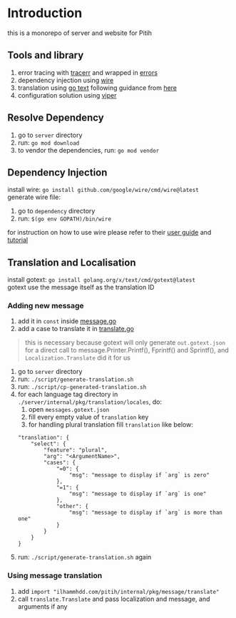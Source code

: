 # Introduction

this is a monorepo of server and website for Pitih

## Tools and library
1. error tracing with [tracerr](https://github.com/ztrue/tracerr) and wrapped in [errors](./server/internal/pkg/errors/)
1. dependency injection using [wire](https://github.com/google/wire)
1. translation using [go text](golang.org/x/text) following guidance from [here](https://www.alexedwards.net/blog/i18n-managing-translations)
1. configuration solution using [viper](https://github.com/spf13/viper)

## Resolve Dependency
1. go to `server` directory
1. run: `go mod download`
1. to vendor the dependencies, run: `go mod vendor`

## Dependency Injection
install wire: `go install github.com/google/wire/cmd/wire@latest`\
generate wire file:
1. go to `dependency` directory
1. run: `$(go env GOPATH)/bin/wire`

for instruction on how to use wire please refer to their [user guide](https://github.com/google/wire/blob/main/docs/guide.md) and [tutorial](https://github.com/google/wire/blob/main/_tutorial/README.md)

## Translation and Localisation
install gotext: `go install golang.org/x/text/cmd/gotext@latest`\
gotext use the message itself as the translation ID

### Adding new message
1. add it in `const` inside [message.go](server/internal/pkg/message/message.go)
1. add a case to translate it in [translate.go](server/internal/pkg/message/translate/translate.go)
> this is necessary because gotext will only generate `out.gotext.json` for a direct call to message.Printer.Printf(), Fprintf() and Sprintf(), and `Localization.Translate` did it for us
1. go to `server` directory
1. run: `./script/generate-translation.sh`
1. run: `./script/cp-generated-translation.sh`
1. for each language tag directory in `./server/internal/pkg/translation/locales`, do:
    1. open `messages.gotext.json`
    1. fill every empty value of `translation` key
    1. for handling plural translation fill `translation` like below:
    ```
    "translation": {
        "select": {
            "feature": "plural",
            "arg": "<ArgumentName>",
            "cases": {
                "=0": {
                    "msg": "message to display if `arg` is zero"
                },
                "=1": {
                    "msg": "message to display if `arg` is one"
                },
                "other": {
                    "msg": "message to display if `arg` is more than one"
                }
            }
        }
    }
    ```
1. run: `./script/generate-translation.sh` again

### Using message translation
1. add `import "ilhammhdd.com/pitih/internal/pkg/message/translate"`
1. call `translate.Translate` and pass localization and message, and arguments if any